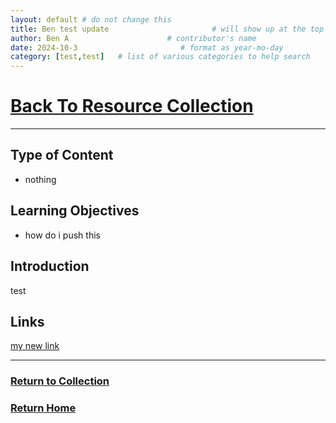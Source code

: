 ```yaml
---
layout: default # do not change this
title: Ben test update                       # will show up at the top of each resource page
author: Ben A                      # contributor's name
date: 2024-10-3                       # format as year-mo-day
category: [test,test]   # list of various categories to help search
---
```

# [Back To Resource Collection](https://bafflerbach.github.io/DSM-CORE/resources/Resources)
* * *

## Type of Content
* nothing

## Learning Objectives
* how do i push this

## Introduction
test

## Links
[my new link](https://google.com)

* * *
### [Return to Collection](https://bafflerbach.github.io/DSM-CORE/resource-collection)
### [Return Home](https://bafflerbach.github.io/DSM-CORE)

